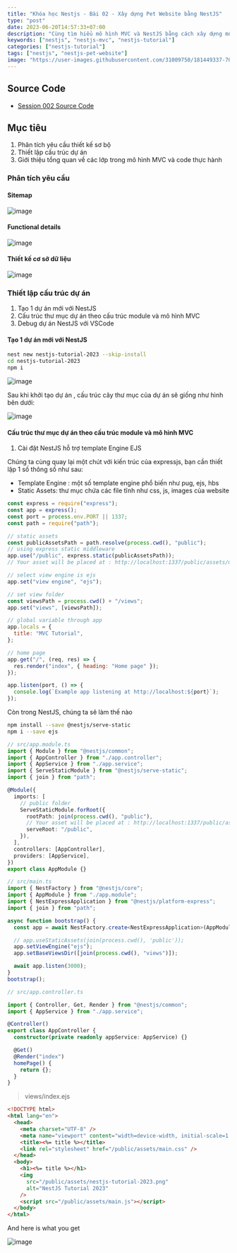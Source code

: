 ```yaml
---
title: "Khóa học Nestjs - Bài 02 - Xây dựng Pet Website bằng NestJS"
type: "post"
date: 2023-06-20T14:57:33+07:00
description: "Cùng tìm hiểu mô hình MVC và NestJS bằng cách xây dựng một website chuyên về thú cưng"
keywords: ["nestjs", "nestjs-mvc", "nestjs-tutorial"]
categories: ["nestjs-tutorial"]
tags: ["nestjs", "nestjs-pet-website"]
image: "https://user-images.githubusercontent.com/31009750/181449337-70081a76-5a01-4229-805e-39ed0ded6b5b.png"
---
```


## Source Code

- [Session 002 Source Code](https://github.com/misostack/nestjs-tutorial-2023/tree/day02)

## Mục tiêu

1. Phân tích yêu cầu thiết kế sơ bộ
2. Thiết lập cấu trúc dự án
3. Giới thiệu tổng quan về các lớp trong mô hình MVC và code thực hành

### Phân tích yêu cầu

#### Sitemap

![image](https://user-images.githubusercontent.com/31009750/247061383-15931be5-9bb5-4e85-9577-8fa6faa3f16f.png)

#### Functional details

![image](https://user-images.githubusercontent.com/31009750/247061467-18d4c3e4-f726-47e9-9b83-35136cfbb876.png)

#### Thiết kế cơ sở dữ liệu

![image](https://user-images.githubusercontent.com/31009750/247068026-284c4402-5853-479e-b086-647db777d17b.png)

### Thiết lập cấu trúc dự án

1. Tạo 1 dự án mới với NestJS
2. Cấu trúc thư mục dự án theo cấu trúc module và mô hình MVC
3. Debug dự án NestJS với VSCode

#### Tạo 1 dự án mới với NestJS

```sh
nest new nestjs-tutorial-2023 --skip-install
cd nestjs-tutorial-2023
npm i
```

![image](https://user-images.githubusercontent.com/31009750/247071423-19b685cc-56ea-463b-be0a-4d0de94993ef.png)

Sau khi khởi tạo dự án , cấu trúc cây thư mục của dự án sẽ giống như hình bên dưới:

![image](https://user-images.githubusercontent.com/31009750/247074456-6dedab95-aee1-4029-ab02-f0a1a948dc6c.png)

#### Cấu trúc thư mục dự án theo cấu trúc module và mô hình MVC

1. Cài đặt NestJS hỗ trợ template Engine EJS

Chúng ta cùng quay lại một chút với kiến trúc của expressjs, bạn cần thiết lập 1 số thông số như sau:

- Template Engine : một số template engine phổ biến như pug, ejs, hbs
- Static Assets: thư mục chứa các file tĩnh như css, js, images của website

```js
const express = require("express");
const app = express();
const port = process.env.PORT || 1337;
const path = require("path");

// static assets
const publicAssetsPath = path.resolve(process.cwd(), "public");
// using express static middleware
app.use("/public", express.static(publicAssetsPath));
// Your asset will be placed at : http://localhost:1337/public/assets/main.css

// select view engine is ejs
app.set("view engine", "ejs");

// set view folder
const viewsPath = process.cwd() + "/views";
app.set("views", [viewsPath]);

// global variable through app
app.locals = {
  title: "MVC Tutorial",
};

// home page
app.get("/", (req, res) => {
  res.render("index", { heading: "Home page" });
});

app.listen(port, () => {
  console.log(`Example app listening at http://localhost:${port}`);
});
```

Còn trong NestJS, chúng ta sẽ làm thế nào

```sh
npm install --save @nestjs/serve-static
npm i --save ejs
```

```ts
// src/app.module.ts
import { Module } from "@nestjs/common";
import { AppController } from "./app.controller";
import { AppService } from "./app.service";
import { ServeStaticModule } from "@nestjs/serve-static";
import { join } from "path";

@Module({
  imports: [
    // public folder
    ServeStaticModule.forRoot({
      rootPath: join(process.cwd(), "public"),
      // Your asset will be placed at : http://localhost:1337/public/assets/main.css
      serveRoot: "/public",
    }),
  ],
  controllers: [AppController],
  providers: [AppService],
})
export class AppModule {}
```

```ts
// src/main.ts
import { NestFactory } from "@nestjs/core";
import { AppModule } from "./app.module";
import { NestExpressApplication } from "@nestjs/platform-express";
import { join } from "path";

async function bootstrap() {
  const app = await NestFactory.create<NestExpressApplication>(AppModule);

  // app.useStaticAssets(join(process.cwd(), 'public'));
  app.setViewEngine("ejs");
  app.setBaseViewsDir([join(process.cwd(), "views")]);

  await app.listen(3000);
}
bootstrap();
```

```ts
// src/app.controller.ts

import { Controller, Get, Render } from "@nestjs/common";
import { AppService } from "./app.service";

@Controller()
export class AppController {
  constructor(private readonly appService: AppService) {}

  @Get()
  @Render("index")
  homePage() {
    return {};
  }
}
```

> views/index.ejs

```html
<!DOCTYPE html>
<html lang="en">
  <head>
    <meta charset="UTF-8" />
    <meta name="viewport" content="width=device-width, initial-scale=1.0" />
    <title><%= title %></title>
    <link rel="stylesheet" href="/public/assets/main.css" />
  </head>
  <body>
    <h1><%= title %></h1>
    <img
      src="/public/assets/nestjs-tutorial-2023.png"
      alt="NestJS Tutorial 2023"
    />
    <script src="/public/assets/main.js"></script>
  </body>
</html>
```

And here is what you get

![image](https://user-images.githubusercontent.com/31009750/247096434-124def02-443d-4c01-bae9-1b2be8ac113e.png)

